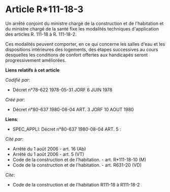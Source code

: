 # Article R*111-18-3

Un arrêté conjoint du ministre chargé de la construction et de l'habitation et du ministre chargé de la santé fixe les
modalités techniques d'application des articles R. 111-18 à R. 111-18-2.

Ces modalités peuvent comporter, en ce qui concerne les salles d'eau et les dispositions intérieures des logements, des
étapes successives au cours desquelles les conditions de confort offertes aux handicapés seront progressivement améliorées.

**Liens relatifs à cet article**

_Codifié par_:

  - Décret n°78-622 1978-05-31 JORF 6 JUIN 1978

_Créé par_:

  - Décret n°80-637 1980-08-04 ART. 3 JORF 10 AOUT 1980

**Liens**:

  - SPEC_APPLI: Décret n°80-637 1980-08-04 ART. 5 :

_Cité par_:

  - Arrêté du 1 août 2006 - art. 16 (Ab)
  - Arrêté du 1 août 2006 - art. 5 (VT)
  - Code de la construction et de l'habitation. - art. R*111-18-10 (M)
  - Code de la construction et de l'habitation. - art. R631-20 (VD)

_Cite_:

  - Code de la construction et de l'habitation R111-18 à R111-18-2
